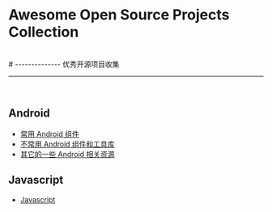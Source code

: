 
# Awesome Open Source Projects Collection   
<br/>
# -------------- 优秀开源项目收集
<br/>

----------  
<br/>

## Android

- [常用 Android 组件](http://git.oschina.net/zhyihui/awesome-projects/blob/master/Android.md)
- [不常用 Android 组件和工具库](http://git.oschina.net/zhyihui/awesome-projects/blob/master/AndroidNotCommonlyUsed.md)
- [其它的一些 Android 相关资源](http://git.oschina.net/zhyihui/awesome-projects/blob/master/AndroidOtherResources.md)

## Javascript

- [Javascript](http://git.oschina.net/zhyihui/awesome-projects/blob/master/Javascript.md)
